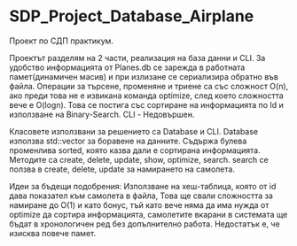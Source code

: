 # SDP_Project_Database_Airplane
Проект по СДП практикум.

Проектът разделям на 2 части, реализация на база данни и CLI.
За удобство информацията от Planes.db се зарежда в работната памет(динамичен масив) и 
при излизане се сериализира обратно във файла. Операции за търсене, променяне и триене
са със сложност O(n), ако преди това не е извикана команда optimize, след което 
сложността вече е O(logn). Това се постига със сортиране на информацията по Id и
използване на Binary-Search.
CLI - Недовършен.

Класовете използвани за решението са Database и CLI.
Database използва std::vector за боравене на данните.
Съдържа булева променлива sorted, която казва дали е сортирана информацията.
Методите са create, delete, update, show, optimize, search.
search се ползва в create, delete, update за намирането на самолета.

Идеи за бъдещи подобрения:
Използване на хеш-таблица, която от id дава показател към самолета в файла,
Това ще свали сложността за намиране до О(1) и като бонус, тъй като вече няма
да има нужда от optimize да сортира информацията, самолетите вкарани в системата
ще бъдат в хронологичен ред без допълнително работа.
Недостатък e, че изисква повече памет.

